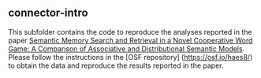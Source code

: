## connector-intro

This subfolder contains the code to reproduce the analyses reported in the paper [Semantic Memory Search and Retrieval in a Novel Cooperative Word Game: A Comparison of Associative and Distributional Semantic Models](https://onlinelibrary.wiley.com/doi/epdf/10.1111/cogs.13053). Please follow the instructions in the [OSF repository] (https://osf.io/haes8/) to obtain the data and reproduce the results reported in the paper.
